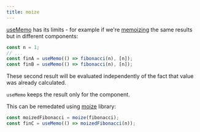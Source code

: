 ```yaml
---
title: moize
---
```


[useMemo](/Knowledge/React/useMemo.md) has its limits - for example if we're [memoizing](/memoization) the same results but in different components:

```jsx
const n = 1;
// ...
const finA = useMemo(() => fibonacci(n), [n]);
const finB = useMemo(() => fibonacci(n), [n]);
```

These second result will be evaluated independently of the fact that value was already calculated.

`useMemo` keeps the result only for the component.

This can be remedated using [moize](https://github.com/planttheidea/moize/) library:

```js
const moizedFibonacci = moize(fibonacci);
const finC = useMemo(() => moizedFibonacci(n));
```
